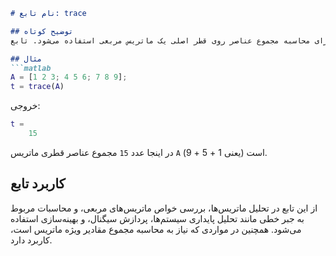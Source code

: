 ```markdown
# نام تابع: trace

## توضیح کوتاه
این تابع برای محاسبه مجموع عناصر روی قطر اصلی یک ماتریس مربعی استفاده می‌شود. تابع `trace` مقدار عددی را به‌عنوان جمع عناصر قطری ماتریس بازمی‌گرداند.

## مثال
```matlab
A = [1 2 3; 4 5 6; 7 8 9];
t = trace(A)
```

خروجی:
```matlab
t =
    15
```

در اینجا عدد `15` مجموع عناصر قطری ماتریس `A` (یعنی 1 + 5 + 9) است.

## کاربرد تابع
از این تابع در تحلیل ماتریس‌ها، بررسی خواص ماتریس‌های مربعی، و محاسبات مربوط به جبر خطی مانند تحلیل پایداری سیستم‌ها، پردازش سیگنال، و بهینه‌سازی استفاده می‌شود. همچنین در مواردی که نیاز به محاسبه مجموع مقادیر ویژه ماتریس است، کاربرد دارد.
```